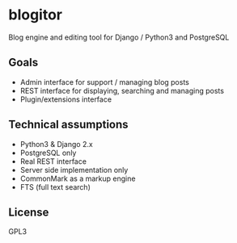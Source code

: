 # blogitor
Blog engine and editing tool for Django / Python3 and PostgreSQL

## Goals

* Admin interface for support / managing blog posts
* REST interface for displaying, searching and managing posts
* Plugin/extensions interface

## Technical assumptions

* Python3 & Django 2.x
* PostgreSQL only
* Real REST interface
* Server side implementation only
* CommonMark as a markup engine
* FTS (full text search)

## License

GPL3
